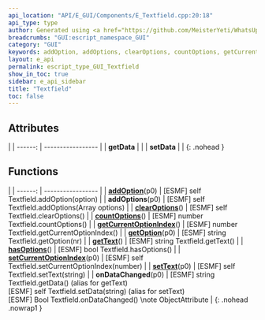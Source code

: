 ```yaml
---
api_location: "API/E_GUI/Components/E_Textfield.cpp:20:18"
api_type: type
author: Generated using <a href="https://github.com/MeisterYeti/WhatsUpDoc">WhatsUpDoc</a>
breadcrumbs: "GUI:escript_namespace_GUI"
category: "GUI"
keywords: addOption, addOptions, clearOptions, countOptions, getCurrentOptionIndex, getOption, getText, hasOptions, setCurrentOptionIndex, setText, onDataChanged, getData, setData
layout: e_api
permalink: escript_type_GUI_Textfield
show_in_toc: true
sidebar: e_api_sidebar
title: "Textfield"
toc: false
---
```


## Attributes

|
| ------: | ----------------- |
| **getData** | |
| **setData** | |
{: .nohead }
## Functions

|
| ------: | ----------------- |
| **[addOption](classGUI_1_1Textfield#classGUI_1_1Textfield_1ab3d257064f80ceba73a8e1d1702888b2)**(p0) | [ESMF] self Textfield.addOption(option) |
| **addOptions**(p0) | [ESMF] self Textfield.addOptions(Array options) |
| **[clearOptions](classGUI_1_1Textfield#classGUI_1_1Textfield_1a542b04be9bc42aa0c018279b07854c59)**() | [ESMF] self Textfield.clearOptions() |
| **[countOptions](classGUI_1_1Textfield#classGUI_1_1Textfield_1a92bbd7d654ce7e09dfa887b11db7cbe8)**() | [ESMF] number Textfield.countOptions() |
| **[getCurrentOptionIndex](classGUI_1_1Textfield#classGUI_1_1Textfield_1a6450abeff9a6bf3ced28ec32dfe7b7cd)**() | [ESMF] number Textfield.getCurrentOptionIndex() |
| **[getOption](classGUI_1_1Textfield#classGUI_1_1Textfield_1a87dfa91e9308d97e6d5007ba6f68e03e)**(p0) | [ESMF] string Textfield.getOption(nr) |
| **[getText](classGUI_1_1Textfield#classGUI_1_1Textfield_1aa32f107605620992a4ab0883803fdf8b)**() | [ESMF] string Textfield.getText() |
| **[hasOptions](classGUI_1_1Textfield#classGUI_1_1Textfield_1ab4e903206b519d4206452cdeb89b0c47)**() | [ESMF] bool Textfield.hasOptions() |
| **[setCurrentOptionIndex](classGUI_1_1Textfield#classGUI_1_1Textfield_1a0637290a9c435a7a8082dc2dc851f209)**(p0) | [ESMF] self Textfield.setCurrentOptionIndex(number) |
| **[setText](classGUI_1_1Textfield#classGUI_1_1Textfield_1acf80ebc27c2a3fbdc50146d2b4bb326e)**(p0) | [ESMF] self Textfield.setText(string) |
| **onDataChanged**(p0) | [ESMF] string Textfield.getData() (alias for getText)<br/>[ESMF] self Textfield.setData(string) (alias for setText)<br/>[ESMF] Bool Textfield.onDataChanged() \note ObjectAttribute |
{: .nohead .nowrap1 }
